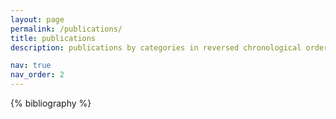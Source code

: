 ```yaml
---
layout: page
permalink: /publications/
title: publications
description: publications by categories in reversed chronological order. <br/>* indicates equal contribution

nav: true
nav_order: 2
---
```


<!-- _pages/publications.md -->
<div class="publications">

{% bibliography %}

</div>
